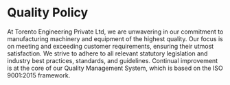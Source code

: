 # Quality Policy

At Torento Engineering Private Ltd, we are unwavering in our commitment to manufacturing machinery and equipment of the highest quality. Our focus is on meeting and exceeding customer requirements, ensuring their utmost satisfaction. We strive to adhere to all relevant statutory legislation and industry best practices, standards, and guidelines. Continual improvement is at the core of our Quality Management System, which is based on the ISO 9001:2015 framework.

